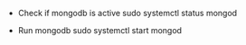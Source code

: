 -   Check if mongodb is active
    sudo systemctl status mongod

-   Run mongodb
    sudo systemctl start mongod
